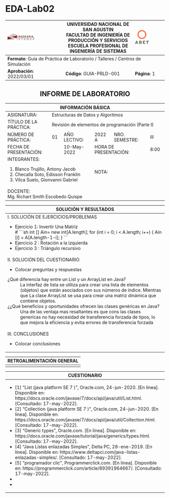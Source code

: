 # EDA-Lab02
<table>
    <theader>
        <tr>
            <td><img src="https://github.com/rescobedoq/pw2/blob/main/epis.png?raw=true" alt="EPIS" style="width:50%; height:auto"/></td>
            <th>
                <span style="font-weight:bold;">UNIVERSIDAD NACIONAL DE SAN AGUSTIN</span><br />
                <span style="font-weight:bold;">FACULTAD DE INGENIERÍA DE PRODUCCIÓN Y SERVICIOS</span><br />
                <span style="font-weight:bold;">ESCUELA PROFESIONAL DE INGENIERÍA DE SISTEMAS</span>
            </th>
            <td><img src="https://github.com/rescobedoq/pw2/blob/main/abet.png?raw=true" alt="ABET" style="width:50%; height:auto"/></td>
        </tr>
    </theader>
    <tbody>
        <tr><td colspan="3"><span style="font-weight:bold;">Formato</span>: Guía de Práctica de Laboratorio / Talleres / Centros de Simulación</td></tr>
        <tr><td><span style="font-weight:bold;">Aprobación</span>:  2022/03/01</td><td><span style="font-weight:bold;">Código</span>: GUIA-PRLD-001</td><td><span style="font-weight:bold;">Página</span>: 1</td></tr>
    </tbody>
</table>
</div>
<div align="center">
    <span style="font-weight:bold;"><h2>INFORME DE LABORATORIO</h2></span>
</div>


<table>
<theader>
    <tr><th colspan="6" style="width:50%; height:auto; text-align:center">INFORMACIÓN BÁSICA</th></tr>
</theader>
<tbody>
    <tr>
        <td>ASIGNATURA:</td><td colspan="5">Estructuras de Datos y Algoritmos</td>
    </tr>
    <tr>
        <td>TÍTULO DE LA PRÁCTICA:</td><td colspan="5">Revisión de elementos de programación (Parte I)</td>
    </tr>
    <tr>
        <td>NÚMERO DE PRÁCTICA:</td><td>01</td><td>AÑO LECTIVO:</td><td>2022 A</td><td>NRO. SEMESTRE:</td><td>III</td>
    </tr>
    <tr>
        <td colspan="2">FECHA DE PRESENTACIÓN:</td><td>10-May-2022</td><td colspan="2">HORA DE PRESENTACIÓN:</td><td>8:00</td>
    </tr>
    <tr>
        <td colspan="3">INTEGRANTES:
        <ol>
        <li>Blanco Trujillo, Antony Jacob</li>
        <li>Checalla Soto, Edisson Franklin</li>
        <li>Vilca Suelo, Gionvanni Gabriel</li>
        </ol>
        </td>
        <td colspan="2"> NOTA:</td>
        <td>     </td>
    </tr>
    <tr>
        <td colspan="6">DOCENTE:<br>
        Mg. Richart Smith Escobedo Quispe
        </td>
    </tr>
</tdbody>
</table>

<table>
    <theader>
        <tr>
            <th style="text-align:center">SOLUCIÓN Y RESULTADOS</th>
        </tr>
    </theader>
    <tbody>
        <tr>
            <td>
            I. SOLUCIÓN DE EJERCICIOS/PROBLEMAS<br>
                <ul>
                    <li>Ejercicio 1: Invertir Una Matriz</li>
                    #
                    ```sh
                    int [] Ain= new int[A.length];
                    for (int i = 0; i < A.length; i++) {
                    Ain [i] = A[A.length-1-i];
                    }
                    ```
                    <li>Ejercicio 2 : Rotación a la izquierda</li>
                    <li>Ejercicio 3 : Triángulo recursivo</li>
                </ul>
            </td>
        </tr>
        <tr>
            <td>
            II. SOLUCIÓN DEL CUESTIONARIO<br>
                <ul>
                    <li>Colocar preguntas y respuestas</li>
                </ul>
                	<dl>
                    <dt>¿Qué diferencia hay entre un List y un ArrayList en Java?
                    </dt>
                    	<dd>La interfaz de lista se utiliza para crear una lista de elementos (objetos) que están asociados con sus números de índice. Mientras que La clase ArrayList se usa para crear una matriz dinámica que contiene objetos.
		    	        </dd>
                    <dt>¿¿Qué beneficios y oportunidades ofrecen las clases genéricas en Java?
                    </dt>
                    	<dd> Una de las ventaja mas resaltantes es que cons las clases genericas no hay necesidad de transferencia forzada de tipos, lo que mejora la eficiencia y evita errores de transferencia forzada
			            </dd>
 		            </dl>
            </td>
        </tr>
        <tr>
            <td>
            III. CONCLUSIONES<br>
                <ul>
                    <li>Colocar conclusiones</li>
                </ul>
            </td>
        </tr>
    </tbody>
</table>




<table>
    <theader>
        <tr>
            <th style="text-align:center">RETROALIMENTACIÓN GENERAL</th>
        </tr>
    </theader>
    <tbody>
        <tr>
            <td>
            </td>
        </tr>
    </tbody>
</table>

<table>
    <theader>
        <tr>
            <th style="text-align:center">CUESTIONARIO</th>
        </tr>
    </theader>
    <tbody>
        <tr>
            <td>
                <ul>
                    <li>[1]	“List (java platform SE 7 )”, Oracle.com, 24-jun-2020. [En línea]. Disponible en: https://docs.oracle.com/javase/7/docs/api/java/util/List.html. [Consultado: 17-may-2022].
                    </li>
                    <li>[2]	“Collection (java platform SE 7 )”, Oracle.com, 24-jun-2020. [En línea]. Disponible en: https://docs.oracle.com/javase/7/docs/api/java/util/Collection.html. [Consultado: 17-may-2022].
                    </li>
                    <li>[3]	“Generic types”, Oracle.com. [En línea]. Disponible en: https://docs.oracle.com/javase/tutorial/java/generics/types.html. [Consultado: 17-may-2022].
                    </li>
                    <li>[4]	“Java Listas enlazadas Simples”, Delta PC, 28-ene-2019. [En línea]. Disponible en: https://www.deltapci.com/java-listas-enlazadas-simples/. [Consultado: 17-may-2022].
</li>
                    <li>[5]	“programador clic”, Programmerclick.com. [En línea]. Disponible en: https://programmerclick.com/article/89391964667/. [Consultado: 17-may-2022].
</li>
                    <li></li>
                    <li></li>
                </ul>
            </td>
        </tr>
    </tbody>
</table>


